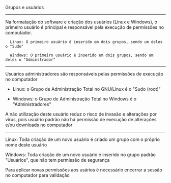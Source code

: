 Grupos e usuários

---

Na formatação do software e criação dos usuários (Linux e Windows), o primeiro usuário é principal e responsável pela execução de permissões no computador.

      Linux: O primeiro usuário é inserido em dois grupos, sendo um deles o "Sudo"

      Windows: O primeiro usuário é inserido em dois grupos, sendo um deles o "Adminstrador"

---

Usuários administradores são responsáveis pelas permissões de execução no computador

 - Linux: o Grupo de Administração Total no GNU/Linux é o "Sudo (root)"

 - Windows: o Grupo de Administração Total no Windows é o "Administradores"

A não utilização deste usuário reduz o risco de invasão e alterações por vírus, pois usuário padrão não há permissão de execução de alterações e/ou downloads no computador

---

Linux: Toda criação de um novo usuário é criado um grupo com o próprio nome deste usuário

Windows: Toda criação de um novo usuário é inserido no grupo padrão "Usuários", que não tem permissão de segurança

Para aplicar novas permissões aos usários é necessário encerrar a sessão no computador para validação
